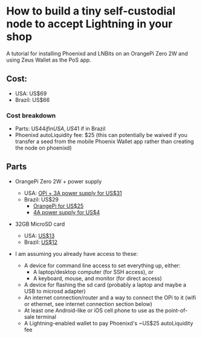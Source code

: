 # How to build a tiny self-custodial node to accept Lightning in your shop

A tutorial for installing Phoenixd and LNBits on an OrangePi Zero 2W and using Zeus Wallet as the PoS app.

## Cost:
- USA: US$69
- Brazil: US$66

### Cost breakdown
- Parts: US$44 if in USA, US$41 if in Brazil
- Phoenixd autoLiquidity fee: $25 (this can potentially be waived if you transfer a seed from the mobile Phoenix Wallet app rather than creating the node on phoenixd)

## Parts
- OrangePi Zero 2W + power supply
  - USA: [OPi + 3A power supply for US$31](https://www.amazon.com/Orange-Pi-Zero-2W-Development/dp/B0CHMT4SJW/)
  - Brazil: US$29
    - [OrangePi for US$25](https://www.aliexpress.com/item/1005006016355138.html)
    - [4A power supply for US$4](https://www.aliexpress.com/item/1005005078736401.html)

- 32GB MicroSD card
  - USA: [US$13](https://www.amazon.com/SanDisk-Extreme-microSDHC-Memory-Adapter/dp/B06XYHN68L)
  - Brazil: [US$12](https://www.amazon.com.br/SanDisk-Extreme-microSDHC-Memory-Adapter/dp/B06XYHN68L)

- I am assuming you already have access to these:
  - A device for command line access to set everything up, either:
    - A laptop/desktop computer (for SSH access), or
    - A keyboard, mouse, and monitor (for direct access)
  - A device for flashing the sd card (probably a laptop and maybe a USB to microsd adapter)
  - An internet connection/router and a way to connect the OPi to it (wifi or ethernet, see internet connection section below)
  - At least one Android-like or iOS cell phone to use as the point-of-sale terminal
  - A Lightning-enabled wallet to pay Phoenixd's ~US$25 autoLiquidity fee
